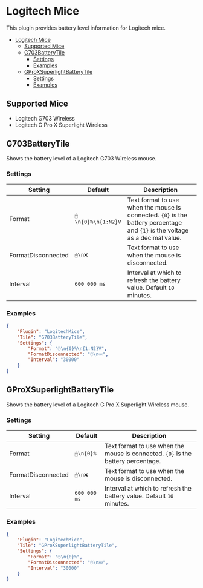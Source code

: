 # Logitech Mice

This plugin provides battery level information for Logitech mice.


- [Logitech Mice](#logitech-mice)
  - [Supported Mice](#supported-mice)
  - [G703BatteryTile](#g703batterytile)
    - [Settings](#settings)
    - [Examples](#examples)
  - [GProXSuperlightBatteryTile](#gproxsuperlightbatterytile)
    - [Settings](#settings-1)
    - [Examples](#examples-1)


## Supported Mice
- Logitech G703 Wireless
- Logitech G Pro X Superlight Wireless


## G703BatteryTile
Shows the battery level of a Logitech G703 Wireless mouse.

### Settings

| Setting            | Default            | Description                                                                                                                  |
| ------------------ | ------------------ | ---------------------------------------------------------------------------------------------------------------------------- |
| Format             | `🖱\n{0}%\n{1:N2}V` | Text format to use when the mouse is connected. `{0}` is the battery percentage and `{1}` is the voltage as a decimal value. |
| FormatDisconnected | `🖱\n❌`             | Text format to use when the mouse is disconnected.                                                                           |
| Interval           | `600 000 ms`       | Interval at which to refresh the battery value. Default `10` minutes.                                                        |

### Examples

```json
{
    "Plugin": "LogitechMice",
    "Tile": "G703BatteryTile",
    "Settings": {
        "Format": "🖱️\n{0}%\n{1:N2}V",
        "FormatDisconnected": "🖱️\n💤",
        "Interval": "30000"
    }
}
```

## GProXSuperlightBatteryTile
Shows the battery level of a Logitech G Pro X Superlight Wireless mouse.

### Settings

| Setting            | Default      | Description                                                                      |
| ------------------ | ------------ | -------------------------------------------------------------------------------- |
| Format             | `🖱\n{0}%`    | Text format to use when the mouse is connected. `{0}` is the battery percentage. |
| FormatDisconnected | `🖱\n❌`       | Text format to use when the mouse is disconnected.                               |
| Interval           | `600 000 ms` | Interval at which to refresh the battery value. Default `10` minutes.            |

### Examples

```json
{
    "Plugin": "LogitechMice",
    "Tile": "GProXSuperlightBatteryTile",
    "Settings": {
        "Format": "🖱️\n{0}%",
        "FormatDisconnected": "🖱️\n💤",
        "Interval": "30000"
    }
}
```
